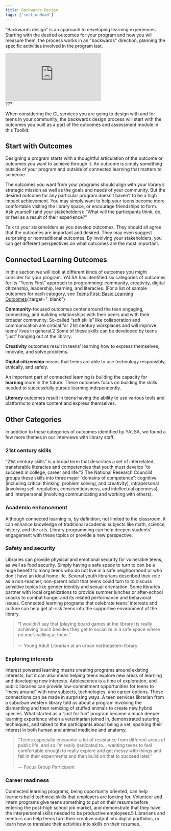 ```yaml
---
title: Backwards Design
tags: ['sectionHead']
---
```


“Backwards design” is an approach to developing learning experiences. Starting with the desired outcomes for your program and how you will measure them, the process works in an "backwards" direction, planning the specific activities involved in the program last.

<div class="callout videos" markdown="1">
<iframe src="https://www.youtube.com/embed/UUSojE3Gcto" frameborder="0" allow="autoplay; encrypted-media" allowfullscreen></iframe>
<div class="videotime">???</div></div>

When considering the CL services you are going to design with and for teens in your community, the backwards design process will start with the outcomes you built as a part of the outcomes and assessment module in this Toolkit.

## Start with Outcomes

Designing a program starts with a thoughtful articulation of the outcome or outcomes you want to achieve through it. An outcome is simply something outside of your program and outside of connected learning that matters to someone.

The outcomes you want from your programs should align with your library’s strategic mission as well as the goals and needs of your community. But the desired outcome for any particular program doesn’t haven’t to be a high impact achievement. You may simply want to help your teens become more comfortable visiting the library space, or encourage friendships to form. Ask yourself (and your stakeholders): “What will the participants think, do, or feel as a result of their experience?”

Talk to your stakeholders as you develop outcomes. They should all agree that the outcomes are important and desired. They may even suggest surprising or nontraditional outcomes. By involving your stakeholders, you can get different perspectives on what outcomes are the most important.

## Connected Learning Outcomes

In this section we will look at different kinds of outcomes you might consider for your program. YALSA has identified six categories of outcomes for its “Teens First” approach to programming: community, creativity, digital citizenship, leadership, learning, and literacies. (For a list of sample outcomes for each category, see [Teens First: Basic Learning Outcomes](http://www.ala.org/yalsa/sites/ala.org.yalsa/files/content/Teens%20First_%20Basic%20Learning%20Outcomes%20Guide.pdf){:target="_blank"}
 
**Community**-focused outcomes center around the teen engaging, connecting, and building relationships with their peers and with their broader community. So-called “soft skills” like collaboration and communication are critical for 21st century workplaces and will improve teens’ lives in general.2 Some of these skills can be developed by teens “just” hanging out at the library.

**Creativity** outcomes result in teens’ learning how to express themselves, innovate, and solve problems.

**Digital citizenship** means that teens are able to use technology responsibly, ethically, and safely.

An important part of connected learning is building the capacity for **learning** more in the future. These outcomes focus on building the skills needed to successfully pursue learning independently.

**Literacy** outcomes result in teens having the ability to use various tools and platforms to create content and express themselves.

## Other Categories

In addition to these categories of outcomes identified by YALSA, we found a few more themes in our interviews with library staff.

### 21st century skills
“21st century skills” is a broad term that describes a set of interrelated, transferable literacies and competencies that youth must develop “to succeed in college, career and life.”2 The National Research Council4 groups these skills into three major “domains of competence”: cognitive (including critical thinking, problem solving, and creativity), intrapersonal (involving self-regulation, conscientiousness, and intellectual openness), and interpersonal (involving communicating and working with others).

### Academic enhancement

Although connected learning is, by definition, not limited to the classroom, it can enhance knowledge of traditional academic subjects like math, science, history, and the arts. Library programming can help deepen students’ engagement with these topics or provide a new perspective.

### Safety and security

Libraries can provide physical and emotional security for vulnerable teens, as well as food security. Simply having a safe space to turn to can be a huge benefit to many teens who do not live in a safe neighborhood or who don’t have an ideal home life. Several youth librarians described their role as a non-teacher, non-parent adult that teens could turn to to discuss sensitive topics like gender identity and sexual orientation. Some libraries partner with local organizations to provide summer lunches or after-school snacks to combat hunger and its related performance and behavioral issues. Connected learning programs that celebrate teens’ interests and culture can help get at-risk teens into the supportive environment of the library.

> “I wouldn’t say that [playing board games at the library] is really achieving much besides they get to socialize in a safe space where no one’s yelling at them.”<br/><br/>— Young Adult Librarian at an urban northeastern library

### Exploring interests
Interest powered learning means creating programs around existing interests, but it can also mean helping teens explore new areas of learning and developing new interests. Adolescence is a time of exploration, and public libraries can provide low-commitment opportunities for teens to “mess around” with new subjects, technologies, and career options. These connections can be made in surprising ways. A teen services librarian from a suburban western library told us about a program involving the dismantling and then remixing of stuffed animals to create new hybrid species. What started as a “just for fun” program became a much deeper learning experience when a veterinarian joined in, demonstrated suturing techniques, and talked to the participants about being a vet, sparking their interest in both human and animal medicine and anatomy.

> “Teens especially encounter a lot of resistance from different areas of public life, and so I’m really dedicated to… wanting teens to feel comfortable enough to really explore and get messy with things and fail in their experiments and then build on that to succeed later.”<br/><br/>— Focus Group Participant

### Career readiness

Connected learning programs, being opportunity oriented, can help learners build technical skills that employers are looking for. Volunteer and intern programs give teens something to put on their resume before entering the post-high school job market, and demonstrate that they have the interpersonal skills needed to be productive employees.5 Librarians and mentors can help teens turn their creative output into digital portfolios, or learn how to translate their activities into skills on their resumes.